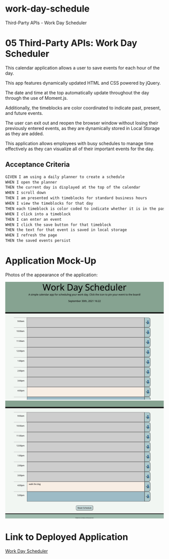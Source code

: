 # work-day-schedule
Third-Party APIs - Work Day Scheduler

# 05 Third-Party APIs: Work Day Scheduler

This calendar application allows a user to save events for each hour of the day.

This app features dynamically updated HTML and CSS powered by jQuery. 

The date and time at the top automatically update throughout the day through the use of Moment.js.

Additionally, the timeblocks are color coordinated to indicate past, present, and future events. 

The user can exit out and reopen the browser window without losing their previously entered events, as they are dynamically stored in Local Storage as they are added. 

This application allows employees with busy schedules to manage time effectively as they can visualize all of their important events for the day. 



## Acceptance Criteria

```md
GIVEN I am using a daily planner to create a schedule
WHEN I open the planner
THEN the current day is displayed at the top of the calendar
WHEN I scroll down
THEN I am presented with timeblocks for standard business hours
WHEN I view the timeblocks for that day
THEN each timeblock is color coded to indicate whether it is in the past, present, or future
WHEN I click into a timeblock
THEN I can enter an event
WHEN I click the save button for that timeblock
THEN the text for that event is saved in local storage
WHEN I refresh the page
THEN the saved events persist
```

# Application Mock-Up

Photos of the appearance of the application: 

<img src="./assets/images/mockuptop.jpg">
<img src="./assets/images/mockupbottom.jpg">



# Link to Deployed Application 

[Work Day Scheduler](https://lindsfitz.github.io/work-day-schedule/)
